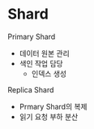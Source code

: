 # Shard



Primary Shard

* 데이터 원본 관리
* 색인 작업 담당
  * 인덱스 생성

Replica Shard

* &#x20;Prmary Shard의 복제
* 읽기 요청 부하 분산



